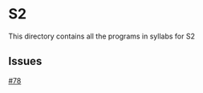 # S2

This directory contains all the programs in syllabs for S2

## Issues

[#78](https://github.com/dscmbcet/hacktoberfest-2021/issues/78)
